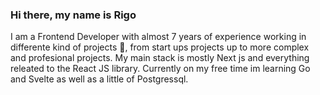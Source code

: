 ### Hi there, my name is Rigo 

I am a Frontend Developer with almost 7 years of experience working in differente kind of projects 🙂, from start ups projects up to more complex and profesional projects. My main stack is mostly Next js and everything releated to the React JS library. Currently on my free time im learning Go and Svelte as well as a little of Postgressql. 


<!--
**Rigo9119/Rigo9119** is a ✨ _special_ ✨ repository because its `README.md` (this file) appears on your GitHub profile.

Here are some ideas to get you started:

- 🔭 I’m currently working on ...
- 🌱 I’m currently learning ...
- 👯 I’m looking to collaborate on ...
- 🤔 I’m looking for help with ...
- 💬 Ask me about ...
- 📫 How to reach me: ...
- 😄 Pronouns: ...
- ⚡ Fun fact: ...
-->
